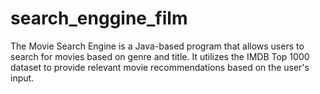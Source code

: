 # search_enggine_film
The Movie Search Engine is a Java-based program that allows users to search for movies based on genre and title. It utilizes the IMDB Top 1000 dataset to provide relevant movie recommendations based on the user's input.
